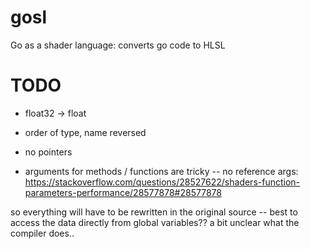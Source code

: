 # gosl

Go as a shader language: converts go code to HLSL

# TODO

* float32 -> float
* order of type, name reversed
* no pointers 

* arguments for methods / functions are tricky -- no reference args: https://stackoverflow.com/questions/28527622/shaders-function-parameters-performance/28577878#28577878

so everything will have to be rewritten in the original source -- best to access the data directly from global variables??  a bit unclear what the compiler does..


